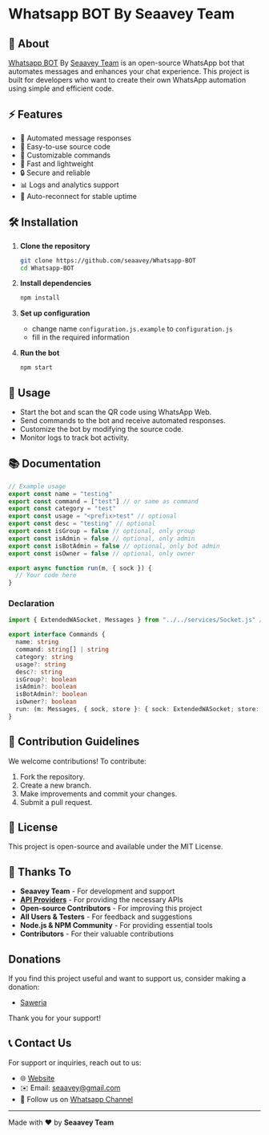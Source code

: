 # Whatsapp BOT By Seaavey Team

## 📌 About

[Whatsapp BOT](https://github.com/seaavey/Whatsapp-BOT) By [Seaavey Team](https://github.com/seaavey) is an open-source WhatsApp bot that automates messages and enhances your chat experience. This project is built for developers who want to create their own WhatsApp automation using simple and efficient code.

## ⚡ Features

- 🤖 Automated message responses
- 📂 Easy-to-use source code
- 🔧 Customizable commands
- 🚀 Fast and lightweight
- 🔒 Secure and reliable
- 📊 Logs and analytics support
- 🔄 Auto-reconnect for stable uptime

## 🛠️ Installation

1. **Clone the repository**

   ```sh
   git clone https://github.com/seaavey/Whatsapp-BOT
   cd Whatsapp-BOT
   ```

2. **Install dependencies**

   ```sh
   npm install
   ```

3. **Set up configuration**

   - change name `configuration.js.example` to `configuration.js`
   - fill in the required information

4. **Run the bot**
   ```sh
   npm start
   ```

## 🎯 Usage

- Start the bot and scan the QR code using WhatsApp Web.
- Send commands to the bot and receive automated responses.
- Customize the bot by modifying the source code.
- Monitor logs to track bot activity.

## 📚 Documentation

```javascript
// Example usage
export const name = "testing"
export const command = ["test"] // or same as command
export const category = "test"
export const usage = "<prefix>test" // optional
export const desc = "testing" // optional
export const isGroup = false // optional, only group
export const isAdmin = false // optional, only admin
export const isBotAdmin = false // optional, only bot admin
export const isOwner = false // optional, only owner

export async function run(m, { sock }) {
  // Your code here
}
```

### Declaration

```typescript
import { ExtendedWASocket, Messages } from "../../services/Socket.js" // it's socket interface, why not use wa-socket? because wa-socket is not compatible with this project

export interface Commands {
  name: string
  command: string[] | string
  category: string
  usage?: string
  desc?: string
  isGroup?: boolean
  isAdmin?: boolean
  isBotAdmin?: boolean
  isOwner?: boolean
  run: (m: Messages, { sock, store }: { sock: ExtendedWASocket; store: any }) => Promise<void>
}
```

## 🤝 Contribution Guidelines

We welcome contributions! To contribute:

1. Fork the repository.
2. Create a new branch.
3. Make improvements and commit your changes.
4. Submit a pull request.

## 📄 License

This project is open-source and available under the MIT License.

## 🙏 Thanks To

- **Seaavey Team** - For development and support
- [**API Providers**](services/api.js) - For providing the necessary APIs
- **Open-source Contributors** - For improving this project
- **All Users & Testers** - For feedback and suggestions
- **Node.js & NPM Community** - For providing essential tools
- **Contributors** - For their valuable contributions

## Donations

If you find this project useful and want to support us, consider making a donation:

- [Saweria](https://saweria.co/Seaavey)

Thank you for your support!

## 📞 Contact Us

For support or inquiries, reach out to us:

- 🌐 [Website](https://seaavey.biz.id)
- ✉️ Email: seaavey@gmail.com
- 📢 Follow us on [Whatsapp Channel](https://whatsapp.com/channel/0029Vb49mcTEgGfJRWTyuz35)

---

Made with ❤️ by **Seaavey Team**
